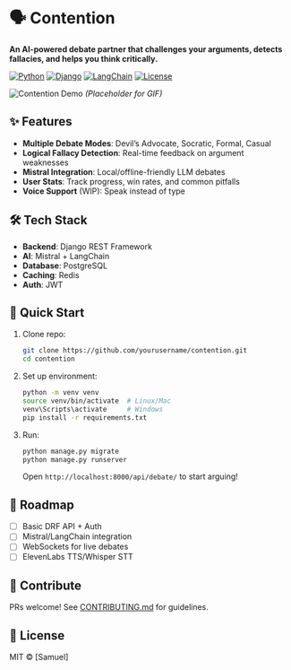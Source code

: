 # 🗣️ Contention  
**An AI-powered debate partner that challenges your arguments, detects fallacies, and helps you think critically.**  

[![Python](https://img.shields.io/badge/Python-3.10%2B-blue)](https://python.org)
[![Django](https://img.shields.io/badge/Django-4.2-brightgreen)](https://djangoproject.com)
[![LangChain](https://img.shields.io/badge/LangChain-0.1-orange)](https://langchain.com)
[![License](https://img.shields.io/badge/License-MIT-purple)](LICENSE)

![Contention Demo](demo.gif) *(Placeholder for GIF)*  

## ✨ Features  
- **Multiple Debate Modes**: Devil’s Advocate, Socratic, Formal, Casual  
- **Logical Fallacy Detection**: Real-time feedback on argument weaknesses  
- **Mistral Integration**: Local/offline-friendly LLM debates  
- **User Stats**: Track progress, win rates, and common pitfalls  
- **Voice Support** (WIP): Speak instead of type  

## 🛠️ Tech Stack  
- **Backend**: Django REST Framework  
- **AI**: Mistral + LangChain  
- **Database**: PostgreSQL  
- **Caching**: Redis  
- **Auth**: JWT  

## 🚀 Quick Start  
1. Clone repo:  
   ```bash
   git clone https://github.com/yourusername/contention.git
   cd contention
2. Set up environment:  
   ```bash
   python -m venv venv
   source venv/bin/activate  # Linux/Mac
   venv\Scripts\activate     # Windows
   pip install -r requirements.txt
   ```
3. Run:  
   ```bash
   python manage.py migrate
   python manage.py runserver
   ```
   Open `http://localhost:8000/api/debate/` to start arguing!  

## 📌 Roadmap  
- [ ] Basic DRF API + Auth  
- [ ] Mistral/LangChain integration  
- [ ] WebSockets for live debates  
- [ ] ElevenLabs TTS/Whisper STT  

## 🤝 Contribute  
PRs welcome! See [CONTRIBUTING.md](CONTRIBUTING.md) for guidelines.  

## 📜 License  
MIT © [Samuel]  
```

